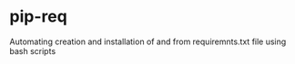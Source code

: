 # pip-req
Automating  creation and installation of and from requiremnts.txt file using bash scripts
